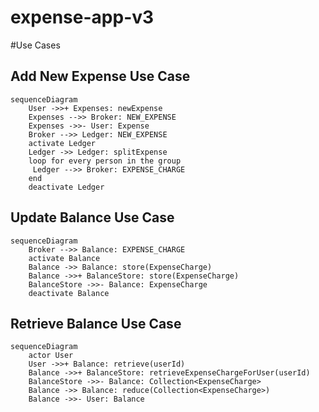 # expense-app-v3
#Use Cases
## Add New Expense Use Case
```mermaid
sequenceDiagram
    User ->>+ Expenses: newExpense
    Expenses -->> Broker: NEW_EXPENSE
    Expenses ->>- User: Expense
    Broker -->> Ledger: NEW_EXPENSE
    activate Ledger
    Ledger ->> Ledger: splitExpense
    loop for every person in the group
     Ledger -->> Broker: EXPENSE_CHARGE
    end
    deactivate Ledger
```
## Update Balance Use Case 
```mermaid
sequenceDiagram
    Broker -->> Balance: EXPENSE_CHARGE
    activate Balance
    Balance ->> Balance: store(ExpenseCharge)
    Balance ->>+ BalanceStore: store(ExpenseCharge)
    BalanceStore ->>- Balance: ExpenseCharge
    deactivate Balance
```
## Retrieve Balance Use Case
```mermaid
sequenceDiagram
    actor User
    User ->>+ Balance: retrieve(userId)
    Balance ->>+ BalanceStore: retrieveExpenseChargeForUser(userId)
    BalanceStore ->>- Balance: Collection<ExpenseCharge>
    Balance ->> Balance: reduce(Collection<ExpenseCharge>)
    Balance ->>- User: Balance
```